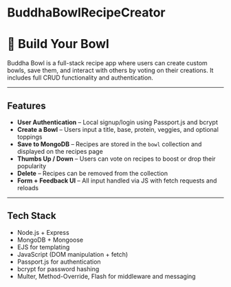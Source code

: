 # BuddhaBowlRecipeCreator
# 🥗 Build Your Bowl

Buddha Bowl is a full-stack recipe app where users can create custom bowls, save them, and interact with others by voting on their creations. It includes full CRUD functionality and authentication.

---

## Features

- **User Authentication** – Local signup/login using Passport.js and bcrypt
- **Create a Bowl** – Users input a title, base, protein, veggies, and optional toppings
- **Save to MongoDB** – Recipes are stored in the `bowl` collection and displayed on the recipes page
- **Thumbs Up / Down** – Users can vote on recipes to boost or drop their popularity
- **Delete** – Recipes can be removed from the collection
- **Form + Feedback UI** – All input handled via JS with fetch requests and reloads

---

## Tech Stack

- Node.js + Express
- MongoDB + Mongoose
- EJS for templating
- JavaScript (DOM manipulation + fetch)
- Passport.js for authentication
- bcrypt for password hashing
- Multer, Method-Override, Flash for middleware and messaging

